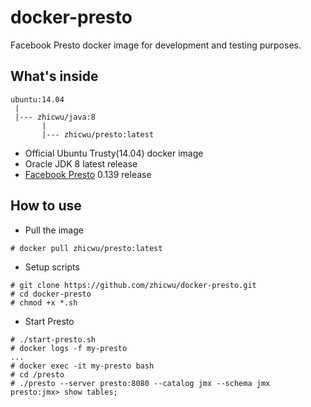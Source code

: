 # docker-presto
Facebook Presto docker image for development and testing purposes.

## What's inside
```
ubuntu:14.04
 |
 |--- zhicwu/java:8
       |
       |--- zhicwu/presto:latest
```
* Official Ubuntu Trusty(14.04) docker image
* Oracle JDK 8 latest release
* [Facebook Presto](http://prestodb.io/) 0.139 release

## How to use
- Pull the image
```
# docker pull zhicwu/presto:latest
```
- Setup scripts
```
# git clone https://github.com/zhicwu/docker-presto.git
# cd docker-presto
# chmod +x *.sh
```
- Start Presto
```
# ./start-presto.sh
# docker logs -f my-presto
...
# docker exec -it my-presto bash
# cd /presto
# ./presto --server presto:8080 --catalog jmx --schema jmx
presto:jmx> show tables;
```
